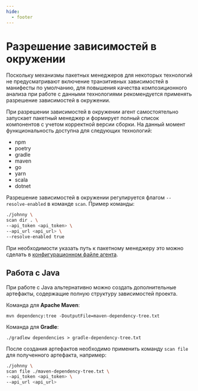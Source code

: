```yaml
---
hide:
  - footer
---
```


# Разрешение зависимостей в окружении

Поскольку механизмы пакетных менеджеров для некоторых технологий не предусматривают включение транзитивных зависимостей в манифесты по умолчанию, для повышения качества композиционного анализа при работе с данными технологиями рекомендуется применять разрешение зависимостей в окружении.

При разрешении зависимостей в окружении агент самостоятельно запускает пакетный менеджер и формирует полный список компонентов с учетом корректной версии сборки. На данный момент функциональность доступна для следующих технологий:

- npm
- poetry
- gradle
- maven
- go
- yarn
- scala
- dotnet

Разрешение зависимостей в окружении регулируется флагом `--resolve-enabled` в команде `scan`. Пример команды:

``` bash
./johnny \
scan dir . \
--api_token <api_token> \
--api_url <api_url> \
--resolve-enabled true
```

При необходимости указать путь к пакетному менеджеру это можно сделать в [конфигурационном файле агента](/agent/config.md).

## Работа с Java

При работе с Java альтернативно можно создать дополнительные артефакты, содержащие полную структуру зависимостей проекта.

Команда для **Apache Maven**:

```
mvn dependency:tree -DoutputFile=maven-dependency-tree.txt
```

Команда для **Gradle**:

```
./gradlew dependencies > gradle-dependency-tree.txt
```

После создания артефактов необходимо применить команду `scan file` для полученного артефакта, например:

``` bash
./johnny \
scan file ./maven-dependency-tree.txt \
--api_token <api_token> \
--api_url <api_url>
```
